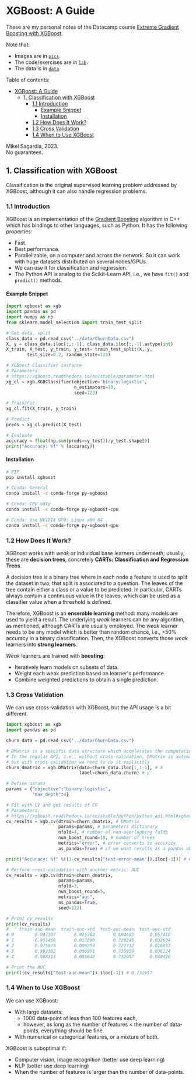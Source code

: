 # XGBoost: A Guide

These are my personal notes of the Datacamp course [Extreme Gradient Boosting with XGBoost](https://app.datacamp.com/learn/courses/extreme-gradient-boosting-with-xgboost).

Note that:

- Images are in [`pics`](pics).
- The code/exercises are in [`lab`](lab).
- The data is in [`data`](data).

Table of contents:

- [XGBoost: A Guide](#xgboost-a-guide)
  - [1. Classification with XGBoost](#1-classification-with-xgboost)
    - [1.1 Introduction](#11-introduction)
      - [Example Snippet](#example-snippet)
      - [Installation](#installation)
    - [1.2 How Does It Work?](#12-how-does-it-work)
    - [1.3 Cross Validation](#13-cross-validation)
    - [1.4 When to Use XGBoost](#14-when-to-use-xgboost)


Mikel Sagardia, 2023.  
No guarantees.

## 1. Classification with XGBoost

Classification is the original supervised learning problem addressed by XGBoost, although it can also handle regression problems.

### 1.1 Introduction

XGBoost is an implementation of the [Gradient Boosting](https://en.wikipedia.org/wiki/Gradient_boosting) algorithm in C++ which has bindings to other languages, such as Python. It has the following properties:

- Fast.
- Best performance.
- Parallelizable, on a computer and across the network. So it can work with huge datasets distributed on several nodes/GPUs.
- We can use it for classification and regression.
- The Python API is analog to the Scikit-Learn API, i.e., we have `fit()` and `predict()` methods.

#### Example Snippet

```python
import xgboost as xgb
import pandas as pd
import numpy as np
from sklearn.model_selection import train_test_split

# Get data, split
class_data = pd.read_csv("../data/ChurnData.csv")
X, y = class_data.iloc[:,:-1], class_data.iloc[:,-1].astype(int)
X_train, X_test, y_train, y_test= train_test_split(X, y,
        test_size=0.2, random_state=123)

# XGBoost Classifier instance
# Parameters:
# https://xgboost.readthedocs.io/en/stable/parameter.html
xg_cl = xgb.XGBClassifier(objective='binary:logistic',
                          n_estimators=10,
                          seed=123)

# Train/Fit
xg_cl.fit(X_train, y_train)

# Predict
preds = xg_cl.predict(X_test)

# Evaluate
accuracy = float(np.sum(preds==y_test))/y_test.shape[0]
print("Accuracy: %f" % (accuracy))
```

#### Installation

```bash
# PIP
pip install xgboost

# Conda: General
conda install -c conda-forge py-xgboost

# Conda: CPU only
conda install -c conda-forge py-xgboost-cpu

# Conda: Use NVIDIA GPU: Linux x86_64
conda install -c conda-forge py-xgboost-gpu
```

### 1.2 How Does It Work?

XGBoost works with *weak* or individual base learners underneath; usually, these are **decision trees**, concretely **CARTs: Classification and Regression Trees**.

A decision tree is a binary tree where in each node a feature is used to split the dataset in two; that split is associated to a question. The leaves of the tree contain either a class or a value to be predicted. In particular, CARTs always contain a continuous value in the leaves, which can be used as a classifier value when a threshold is defined.

Therefore, XGBoost is an **ensemble learning** method: many models are used to yield a result. The underlying *weak* learners can be any algorithm, as mentioned, although CARTs are usually employed. The *weak* learner needs to be any model which is better than random chance, i.e., >50% accuracy in a binary classification. Then, the XGBoost converts those *weak* learners into **strong learners**.

*Weak* learners are trained with **boosting**:

- Iteratively learn models on subsets of data.
- Weight each weak prediction based on learner's performance.
- Combine weighted predictions to obtain a single prediction.

### 1.3 Cross Validation

We can use cross-validation with XGBoost, but the API usage is a bit different.

```python
import xgboost as xgb
import pandas as pd

churn_data = pd.read_csv("../data/ChurnData.csv")

# DMatrix is a specific data structure which accelerates the computations
# In the regular API, i.e., without cross-validation, DMatrix is automatically generated
# but with cross-validation we need to do it explicitly
churn_dmatrix = xgb.DMatrix(data=churn_data.iloc[:,:-1], # X
                            label=churn_data.churn) # y

# Define params
params = {"objective":"binary:logistic",
          "max_depth":4}

# Fit with CV and get results of CV
# Parameters:
# https://xgboost.readthedocs.io/en/stable/python/python_api.html#xgboost.cv
cv_results = xgb.cv(dtrain=churn_dmatrix, # DMatrix
                    params=params, # parameters dictionary
                    nfold=4, # number of non-overlapping folds
                    num_boost_round=10, # number of trees
                    metrics="error", # error converts to accuracy
                    as_pandas=True) # if we want results as a pandas object

print("Accuracy: %f" %((1-cv_results["test-error-mean"]).iloc[-1])) # 0.7

# Perform cross-validation with another metric: AUC
cv_results = xgb.cv(dtrain=churn_dmatrix,
                    params=params, 
                    nfold=3,
                    num_boost_round=5, 
                    metrics="auc",
                    as_pandas=True,
                    seed=123)

# Print cv_results
print(cv_results)
#    train-auc-mean  train-auc-std  test-auc-mean  test-auc-std
# 0        0.907307       0.025788       0.694683      0.057410
# 1        0.951466       0.017800       0.720245      0.032604
# 2        0.975673       0.009259       0.722732      0.018837
# 3        0.982302       0.006991       0.735959      0.038124
# 4        0.988113       0.005642       0.732957      0.040420

# Print the AUC
print((cv_results["test-auc-mean"]).iloc[-1]) # 0.732957


```

### 1.4 When to Use XGBoost

We can use XGBoost:

- With large datasets:
  - 1000 data-point of less than 100 features each,
  - however, as long as the number of features < the number of data-points, everything should be fine.
- With numerical or categorical features, or a mixture of both.

XGBoost is suboptimal if:

- Computer vision, Image recognition (better use deep learning)
- NLP (better use deep learning)
- When the number of features is larger than the number of data-points.
